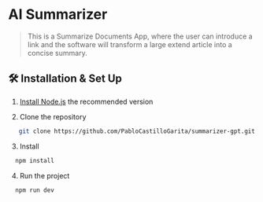 # AI Summarizer

> This is a Summarize Documents App, where the user can introduce a link and the software will transform a large extend article into a concise summary.

## 🛠 Installation & Set Up

1. [Install Node.js](https://nodejs.org/en/) the recommended version

2. Clone the repository

```sh
   git clone https://github.com/PabloCastilloGarita/summarizer-gpt.git
   ```

3. Install

 ```sh
   npm install
   ```

4. Run the project

 ```sh
   npm run dev
   ```
